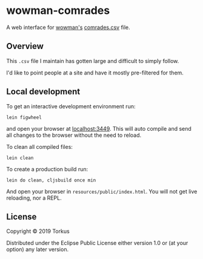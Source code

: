 # wowman-comrades

A web interface for [wowman's](https://github.com/ogri-la/wowman) 
[comrades.csv](https://github.com/ogri-la/wowman/blob/develop/comrades.csv) file.

## Overview

This `.csv` file I maintain has gotten large and difficult to simply follow. 

I'd like to point people at a site and have it mostly pre-filtered for them.

## Local development

To get an interactive development environment run:

    lein figwheel

and open your browser at [localhost:3449](http://localhost:3449/).
This will auto compile and send all changes to the browser without the
need to reload.

To clean all compiled files:

    lein clean

To create a production build run:

    lein do clean, cljsbuild once min

And open your browser in `resources/public/index.html`. You will not
get live reloading, nor a REPL. 

## License

Copyright © 2019 Torkus

Distributed under the Eclipse Public License either version 1.0 or (at your option) any later version.
